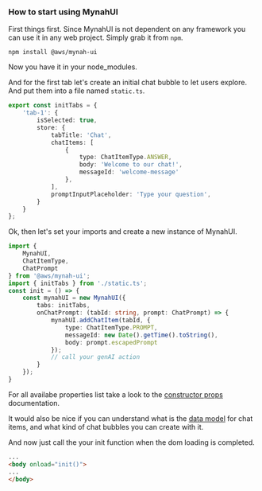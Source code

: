 ### How to start using MynahUI

First things first. Since MynahUI is not dependent on any framework you can use it in any web project. Simply grab it from `npm`.

```console
npm install @aws/mynah-ui
```

Now you have it in your node_modules.

And for the first tab let's create an initial chat bubble to let users explore. And put them into a file named `static.ts`.

```typescript
export const initTabs = {
    'tab-1': {
        isSelected: true,
        store: {
            tabTitle: 'Chat',
            chatItems: [
                {
                    type: ChatItemType.ANSWER,
                    body: 'Welcome to our chat!',
                    messageId: 'welcome-message'
                },
            ],
            promptInputPlaceholder: 'Type your question',
        }
    }
};
```

Ok, then let's set your imports and create a new instance of MynahUI.

```typescript
import { 
    MynahUI, 
    ChatItemType, 
    ChatPrompt
} from '@aws/mynah-ui';
import { initTabs } from './static.ts';
const init = () => {
    const mynahUI = new MynahUI({
        tabs: initTabs,
        onChatPrompt: (tabId: string, prompt: ChatPrompt) => {
            mynahUI.addChatItem(tabId, {
                type: ChatItemType.PROMPT,
                messageId: new Date().getTime().toString(),
                body: prompt.escapedPrompt
            });
            // call your genAI action
        }
    });
}
```

For all availabe properties list take a look to the [constructor props](https://github.com/aws/mynah-ui/blob/main/docs/PROPERTIES.md) documentation. 

It would also be nice if you can understand what is the [data model](https://github.com/aws/mynah-ui/blob/main/docs/DATAMODEL.md) for chat items, and what kind of chat bubbles you can create with it. 

And now just call the your init function when the dom loading is completed.

```html
...
<body onload="init()">
...
</body>
```